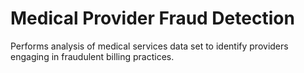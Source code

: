 # Medical Provider Fraud Detection

Performs analysis of medical services data set to identify providers engaging in fraudulent billing practices.
